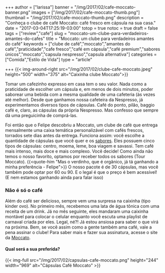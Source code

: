 +++
author = ["larissa"]
banner = "/img/2017/02/cafe-moccato-banner.png"
images = ["/img/2017/02/cafe-moccato-thumb.png"]
thumbnail = "/img/2017/02/cafe-moccato-thumb.png"
description = "Conheça o clube de café Moccato: café fresco em cápsula na sua casa."
date = "2017-03-04T17:25:19-03:00"
totop = true
notoc = true
draft = false
tags = ["review","cafe"]
slug = "moccato-um-clube-para-verdadeiros-amantes-do-cafes"
title = "Moccato: um clube para verdadeiros amantes do café"
keywords = ["clube de café","moccato","amantes do café","praticidade","cafe fresco","café em cápsula","café premium","sabores únicos","moccato","capsula nespresso","capsula alternativa"]
categories = ["Comida","Estilo de Vida"]
type = "article"

+++
{{<
    img-around-right src="/img/2017/02/clube-cafe-moccato.jpeg"
    height="500"
    width="375"
    alt="Caixinha clube Moccato">}}

Tomar um cafezinho expresso em casa tem o seu valor.  Nada como a praticidade de escolher um cápsula e, em menos de dois minutos, poder saborear uma bebida com a mesma qualidade de uma cafeteria (às vezes até melhor). Desde que ganhamos nossa cafeteira da Nespresso, já experimentamos diversos tipos de cápsulas. Café do ponto, pilão, baggio café e, claro, as cápsulas da própria Nespresso. Mas confesso que sempre dá uma preguicinha de comprá-las.

Foi então que o Felipe descobriu a Moccato, um clube de café que entrega mensalmente uma caixa temática personalizável com cafés frescos, torrados sete dias antes da entrega. Funciona assim: você escolhe a quantidade de cápsulas que você quer e os [sabores][b0b50e82]. Eles possuem cinco tipos de cápsulas: centro, moema, leme, boa viagem e savassi. Tem café mais intenso, mais doce e mais complexo. Você decide! Como ainda não temos o nosso favorito, optamos por receber todos os sabores (Tour Moccato).
{{<quote-him "Mas o verdinho, que é orgânico, já tá ganhando a minha preferência - Felipe">}}
O nosso pacote é de 30 cápsulas, mas você também pode optar por 60 ou 90. E o legal é que o preço é bem acessível! (E nem estamos ganhando ainda para falar isso)

  [b0b50e82]: https://www.moccato.com.br/sabores "Sabores Moccato"

### Não é só o café
Além do café ser delicioso, sempre vem uma surpresa na caixinha (tipo kinder ovo). No primeiro mês, recebemos uma lata de água tônica com uma receita de um drink. Já no mês seguinte, eles mandaram uma caixinha montável para colocar o celular enquanto você escuta uma playlist de carnaval criada por eles. Legal, né?! Já estou ansiosa para saber o que virá na próxima. Bem, se você assim como a gente também ama café, vale a pena assinar o clube!
Para saber mais e fazer sua assinatura, acesse o site da [Moccato][b38cd701].
#### Qual será a sua preferida?
{{< img-full src="/img/2017/02/capsulas-cafe-moccato.png" height="244" width="969" alt="Cápsulas Café Moccato" >}}


  [b38cd701]: https://www.moccato.com.br/ "Site Moccato"
